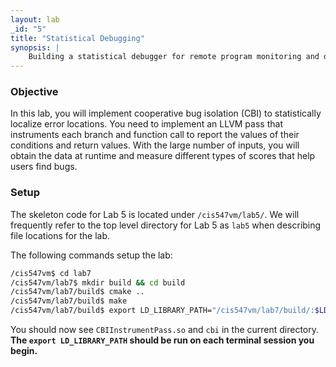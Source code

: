 ```yaml
---
layout: lab
_id: "5"
title: "Statistical Debugging"
synopsis: |
    Building a statistical debugger for remote program monitoring and debugging.
---
```


### Objective

In this lab, you will implement cooperative bug isolation (CBI) to statistically localize error locations.
You need to implement an LLVM pass that instruments each branch and function call to report the values of their conditions and return values.
With the large number of inputs, you will obtain the data at runtime and measure different types of scores that help users find bugs.

### Setup

The skeleton code for Lab 5 is located under `/cis547vm/lab5/`.
We will frequently refer to the top level directory for Lab 5 as `lab5` when describing file locations for the lab.

The following commands setup the lab:

```sh
/cis547vm$ cd lab7
/cis547vm/lab7$ mkdir build && cd build
/cis547vm/lab7/build$ cmake ..
/cis547vm/lab7/build$ make
/cis547vm/lab7/build$ export LD_LIBRARY_PATH="/cis547vm/lab7/build/:$LD_LIBRARY_PATH"
```

You should now see `CBIInstrumentPass.so` and `cbi` in the current directory.
**The `export LD_LIBRARY_PATH` should be run on each terminal session you begin.**

